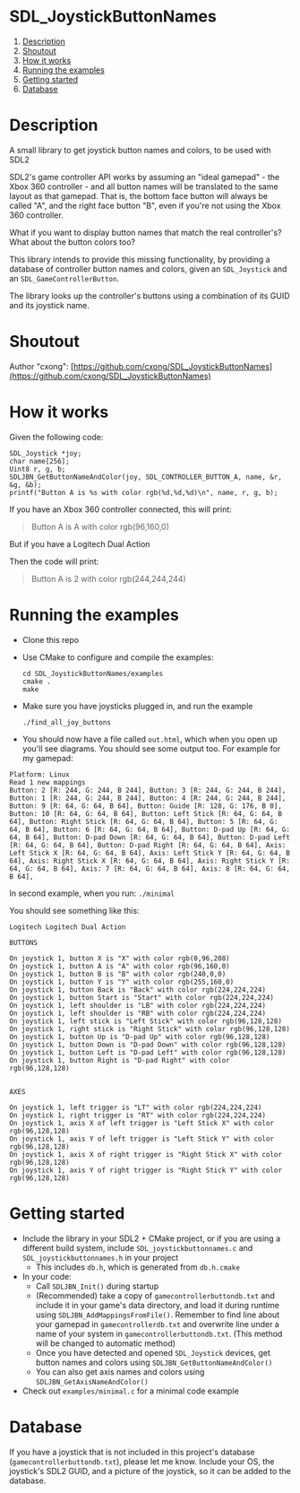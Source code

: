 # SDL_JoystickButtonNames

1. [Description](#description)  
2. [Shoutout](#shoutout)  
3. [How it works](#how-it-works)  
4. [Running the examples](#running-the-examples)  
5. [Getting started](#getting-started)  
6. [Database](#database)   


# Description

A small library to get joystick button names and colors, to be used with SDL2

SDL2's game controller API works by assuming an "ideal gamepad" - the Xbox 360 controller - and all button names will be translated to the same layout as that gamepad. That is, the bottom face button will always be called "A", and the right face button "B", even if you're not using the Xbox 360 controller.

What if you want to display button names that match the real controller's? What about the button colors too?

This library intends to provide this missing functionality, by providing a database of controller button names and colors, given an `SDL_Joystick` and an `SDL_GameControllerButton`.

The library looks up the controller's buttons using a combination of its GUID and its joystick name.

# Shoutout

Author "cxong":
[https://github.com/cxong/SDL_JoystickButtonNames](https://github.com/cxong/SDL_JoystickButtonNames)

# How it works

Given the following code:

    SDL_Joystick *joy;
    char name[256];
    Uint8 r, g, b;
    SDLJBN_GetButtonNameAndColor(joy, SDL_CONTROLLER_BUTTON_A, name, &r, &g, &b);
    printf("Button A is %s with color rgb(%d,%d,%d)\n", name, r, g, b);

If you have an Xbox 360 controller connected, this will print:

> Button A is A with color rgb(96,160,0)

But if you have a Logitech Dual Action

Then the code will print:

> Button A is 2 with color rgb(244,244,244)

# Running the examples

- Clone this repo
- Use CMake to configure and compile the examples:

      cd SDL_JoystickButtonNames/examples
      cmake .
      make
- Make sure you have joysticks plugged in, and run the example

      ./find_all_joy_buttons
- You should now have a file called `out.html`, which when you open up you'll see diagrams.
You should see some output too. For example for my gamepad:

```
Platform: Linux
Read 1 new mappings
Button: 2 [R: 244, G: 244, B 244], Button: 3 [R: 244, G: 244, B 244], Button: 1 [R: 244, G: 244, B 244], Button: 4 [R: 244, G: 244, B 244], Button: 9 [R: 64, G: 64, B 64], Button: Guide [R: 128, G: 176, B 0], Button: 10 [R: 64, G: 64, B 64], Button: Left Stick [R: 64, G: 64, B 64], Button: Right Stick [R: 64, G: 64, B 64], Button: 5 [R: 64, G: 64, B 64], Button: 6 [R: 64, G: 64, B 64], Button: D-pad Up [R: 64, G: 64, B 64], Button: D-pad Down [R: 64, G: 64, B 64], Button: D-pad Left [R: 64, G: 64, B 64], Button: D-pad Right [R: 64, G: 64, B 64], Axis: Left Stick X [R: 64, G: 64, B 64], Axis: Left Stick Y [R: 64, G: 64, B 64], Axis: Right Stick X [R: 64, G: 64, B 64], Axis: Right Stick Y [R: 64, G: 64, B 64], Axis: 7 [R: 64, G: 64, B 64], Axis: 8 [R: 64, G: 64, B 64],
```

In second example, when you run:
`./minimal`

You should see something like this:
```
Logitech Logitech Dual Action

BUTTONS

On joystick 1, button X is "X" with color rgb(0,96,208)
On joystick 1, button A is "A" with color rgb(96,160,0)
On joystick 1, button B is "B" with color rgb(240,0,0)
On joystick 1, button Y is "Y" with color rgb(255,160,0)
On joystick 1, button Back is "Back" with color rgb(224,224,224)
On joystick 1, button Start is "Start" with color rgb(224,224,224)
On joystick 1, left shoulder is "LB" with color rgb(224,224,224)
On joystick 1, left shoulder is "RB" with color rgb(224,224,224)
On joystick 1, left stick is "Left Stick" with color rgb(96,128,128)
On joystick 1, right stick is "Right Stick" with color rgb(96,128,128)
On joystick 1, button Up is "D-pad Up" with color rgb(96,128,128)
On joystick 1, button Down is "D-pad Down" with color rgb(96,128,128)
On joystick 1, button Left is "D-pad Left" with color rgb(96,128,128)
On joystick 1, button Right is "D-pad Right" with color rgb(96,128,128)


AXES

On joystick 1, left trigger is "LT" with color rgb(224,224,224)
On joystick 1, right trigger is "RT" with color rgb(224,224,224)
On joystick 1, axis X of left trigger is "Left Stick X" with color rgb(96,128,128)
On joystick 1, axis Y of left trigger is "Left Stick Y" with color rgb(96,128,128)
On joystick 1, axis X of right trigger is "Right Stick X" with color rgb(96,128,128)
On joystick 1, axis Y of right trigger is "Right Stick Y" with color rgb(96,128,128)

```

# Getting started

- Include the library in your SDL2 + CMake project, or if you are using a different build system, include `SDL_joystickbuttonnames.c` and `SDL_joystickbuttonnames.h` in your project
  - This includes `db.h`, which is generated from `db.h.cmake`
- In your code:
  - Call `SDLJBN_Init()` during startup
  - (Recommended) take a copy of `gamecontrollerbuttondb.txt` and include it in your game's data directory, and load it during runtime using `SDLJBN_AddMappingsFromFile()`. Remember to find line about your gamepad in `gamecontrollerdb.txt` and overwrite line under a name of your system in `gamecontrollerbuttondb.txt`. (This method will be changed to automatic method)
  - Once you have detected and opened `SDL_Joystick` devices, get button names and colors using `SDLJBN_GetButtonNameAndColor()`
  - You can also get axis names and colors using `SDLJBN_GetAxisNameAndColor()`
- Check out `examples/minimal.c` for a minimal code example


# Database

If you have a joystick that is not included in this project's database (`gamecontrollerbuttondb.txt`), please let me know. Include your OS, the joystick's SDL2 GUID, and a picture of the joystick, so it can be added to the database.
